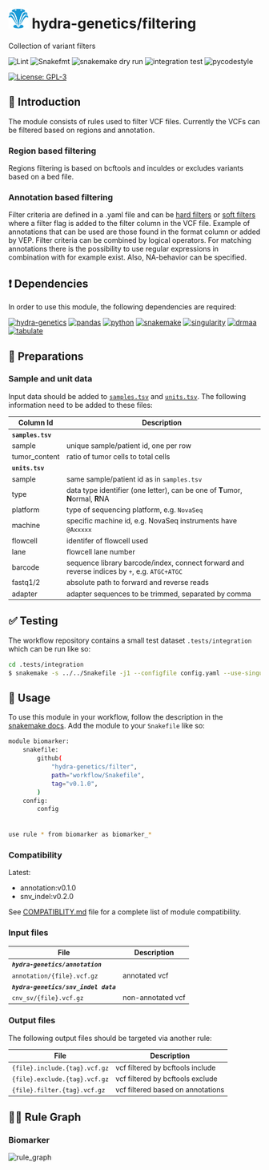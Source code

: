 # <img src="https://github.com/hydra-genetics/biomarker/blob/develop/images/hydragenetics.png" width=40 /> hydra-genetics/filtering

Collection of variant filters

![Lint](https://github.com/hydra-genetics/filtering/actions/workflows/lint.yaml/badge.svg?branch=develop)
![Snakefmt](https://github.com/hydra-genetics/filtering/actions/workflows/snakefmt.yaml/badge.svg?branch=develop)
![snakemake dry run](https://github.com/hydra-genetics/filtering/actions/workflows/snakemake-dry-run.yaml/badge.svg?branch=develop)
![integration test](https://github.com/hydra-genetics/filtering/actions/workflows/integration.yaml/badge.svg?branch=develop)
![pycodestyle](https://github.com/hydra-genetics/filtering/actions/workflows/pycodestyl.yaml/badge.svg?branch=develop)

[![License: GPL-3](https://img.shields.io/badge/License-GPL3-yellow.svg)](https://opensource.org/licenses/gpl-3.0.html)

## :speech_balloon: Introduction

The module consists of rules used to filter VCF files. Currently the VCFs can be filtered based on regions and annotation.

### Region based filtering

Regions filtering is based on bcftools and inculdes or excludes variants based on a bed file.

### Annotation based filtering

Filter criteria are defined in a .yaml file and can be [hard filters](https://github.com/hydra-genetics/filtering/blob/develop/.tests/integration/config_hard_filter.yaml) or [soft filters](https://github.com/hydra-genetics/filtering/blob/develop/.tests/integration/config_soft_filter.yaml) where a filter flag is added to the filter column in the VCF file. Example of annotations that can be used are those found in the format column or added by VEP. Filter criteria can be combined by logical operators. For matching annotations there is the possibility to use regular expressions in combination with for example exist. Also, NA-behavior can be specified.

## :heavy_exclamation_mark: Dependencies

In order to use this module, the following dependencies are required:

[![hydra-genetics](https://img.shields.io/badge/hydragenetics-0.15.0-blue)](https://github.com/hydra-genetics/)
[![pandas](https://img.shields.io/badge/pandas-1.3.1-blue)](https://pandas.pydata.org/)
[![python](https://img.shields.io/badge/python-3.8-blue)](https://www.python.org/)
[![snakemake](https://img.shields.io/badge/snakemake-7.13.0-blue)](https://snakemake.readthedocs.io/en/stable/)
[![singularity](https://img.shields.io/badge/singularity-3.0.0-blue)](https://sylabs.io/docs/)
[![drmaa](https://img.shields.io/badge/drmaa-0.7.9-blue)](https://pypi.org/project/drmaa/)
[![tabulate](https://img.shields.io/badge/tabulate-0.8.10-blue)](https://pypi.org/project/tabulate/)

## :school_satchel: Preparations

### Sample and unit data

Input data should be added to [`samples.tsv`](https://github.com/hydra-genetics/prealignment/blob/develop/config/samples.tsv)
and [`units.tsv`](https://github.com/hydra-genetics/prealignment/blob/develop/config/units.tsv).
The following information need to be added to these files:

| Column Id | Description |
| --- | --- |
| **`samples.tsv`** |
| sample | unique sample/patient id, one per row |
| tumor_content | ratio of tumor cells to total cells |
| **`units.tsv`** |
| sample | same sample/patient id as in `samples.tsv` |
| type | data type identifier (one letter), can be one of **T**umor, **N**ormal, **R**NA |
| platform | type of sequencing platform, e.g. `NovaSeq` |
| machine | specific machine id, e.g. NovaSeq instruments have `@Axxxxx` |
| flowcell | identifer of flowcell used |
| lane | flowcell lane number |
| barcode | sequence library barcode/index, connect forward and reverse indices by `+`, e.g. `ATGC+ATGC` |
| fastq1/2 | absolute path to forward and reverse reads |
| adapter | adapter sequences to be trimmed, separated by comma |

## :white_check_mark: Testing

The workflow repository contains a small test dataset `.tests/integration` which can be run like so:

```bash
cd .tests/integration
$ snakemake -s ../../Snakefile -j1 --configfile config.yaml --use-singularity
```

## :rocket: Usage

To use this module in your workflow, follow the description in the
[snakemake docs](https://snakemake.readthedocs.io/en/stable/snakefiles/modularization.html#modules).
Add the module to your `Snakefile` like so:

```bash
module biomarker:
    snakefile:
        github(
            "hydra-genetics/filter",
            path="workflow/Snakefile",
            tag="v0.1.0",
        )
    config:
        config


use rule * from biomarker as biomarker_*
```

### Compatibility

Latest:
 - annotation:v0.1.0
 - snv_indel:v0.2.0

See [COMPATIBLITY.md](../master/COMPATIBLITY.md) file for a complete list of module compatibility.

### Input files

| File | Description |
|---|---|
| ***`hydra-genetics/annotation`*** |
| `annotation/{file}.vcf.gz` | annotated vcf |
| ***`hydra-genetics/snv_indel data`*** |
| `cnv_sv/{file}.vcf.gz` | non-annotated vcf |

### Output files

The following output files should be targeted via another rule:

| File | Description |
|---|---|
| `{file}.include.{tag}.vcf.gz` | vcf filtered by bcftools include |
| `{file}.exclude.{tag}.vcf.gz` | vcf filtered by bcftools exclude |
| `{file}.filter.{tag}.vcf.gz` | vcf filtered based on annotations |

## :judge: Rule Graph

### Biomarker

![rule_graph](images/biomarker.svg)
